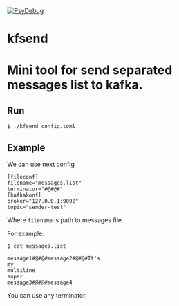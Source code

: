 [![PsyDebug](https://circleci.com/gh/PsyDebug/kfsend.svg?style=svg)](https://circleci.com/gh/PsyDebug/kfsend)

# kfsend

# Mini tool for send separated messages list to kafka.

## Run

`$ ./kfsend config.toml`

## Example

We can use next config

```
[fileconf]
filename="messages.list"
terminator="#@#@#"
[kafkakonf]
broker="127.0.0.1:9092"
topic="sender-test"
```

Where `filename` is path to messages file. 

For example:

`$ cat messages.list`

```
message1#@#@#message2#@#@#It's
my
multiline
super
message3#@#@#message4
```

You can use any terminator.

